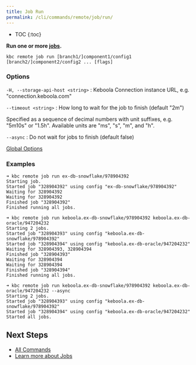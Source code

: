 ```yaml
---
title: Job Run
permalink: /cli/commands/remote/job/run/
---
```


* TOC
{:toc}

**Run one or more [jobs](https://help.keboola.com/management/jobs/).**

```
kbc remote job run [branch1/]component1/config1 [branch2/]component2/config2 ... [flags]
```

### Options

`-H, --storage-api-host <string>`
: Keboola Connection instance URL, e.g. "connection.keboola.com"

`--timeout <string>`
: How long to wait for the job to finish (default "2m")
  
  Specified as a sequence of decimal numbers with unit suffixes, e.g. "5m10s" or "1.5h". Available units are "ms", "s", "m", and "h".

`--async`
: Do not wait for jobs to finish (default false)

[Global Options](/cli/commands/#global-options)

### Examples

```
➜ kbc remote job run ex-db-snowflake/978904392
Starting job.
Started job "328904392" using config "ex-db-snowflake/978904392"
Waiting for 328904392
Waiting for 328904392
Finished job "328904392"
Finished running all jobs.
```

```
➜ kbc remote job run keboola.ex-db-snowflake/978904392 keboola.ex-db-oracle/947204232 
Starting 2 jobs.
Started job "328904393" using config "keboola.ex-db-snowflake/978904392"
Started job "328904394" using config "keboola.ex-db-oracle/947204232"
Waiting for 328904393, 328904394
Finished job "328904393"
Waiting for 328904394
Waiting for 328904394
Finished job "328904394"
Finished running all jobs.
```

```
➜ kbc remote job run keboola.ex-db-snowflake/978904392 keboola.ex-db-oracle/947204232 --async
Starting 2 jobs.
Started job "328904393" using config "keboola.ex-db-snowflake/978904392"
Started job "328904394" using config "keboola.ex-db-oracle/947204232"
Started all jobs.
```

## Next Steps

- [All Commands](/cli/commands/)
- [Learn more about Jobs](https://help.keboola.com/management/jobs/)
